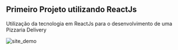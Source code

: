 
## Primeiro Projeto utilizando ReactJs

Utilização da tecnologia em ReactJs para o desenvolvimento de uma Pizzaria Delivery


![site_demo](https://github.com/vagner-fonseca/DeliveryPizza/blob/master/ProjetoReact.gif) 

